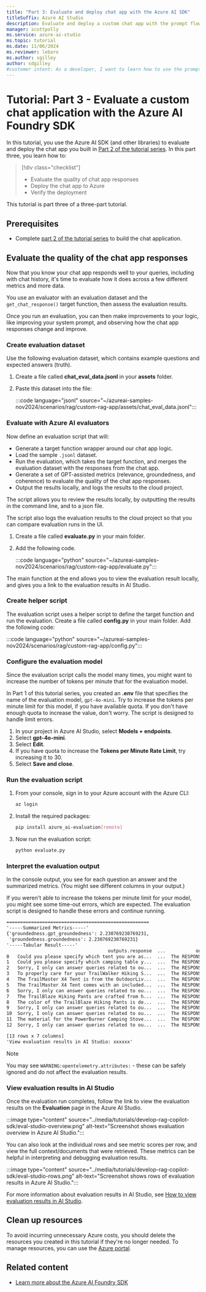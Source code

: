 ```yaml
---
title: "Part 3: Evaluate and deploy chat app with the Azure AI SDK"
titleSuffix: Azure AI Studio
description: Evaluate and deploy a custom chat app with the prompt flow SDK. This tutorial is part 3 of a 3-part tutorial series.
manager: scottpolly
ms.service: azure-ai-studio
ms.topic: tutorial
ms.date: 11/06/2024
ms.reviewer: lebaro
ms.author: sgilley
author: sdgilley
#customer intent: As a developer, I want to learn how to use the prompt flow SDK so that I can evaluate and deploy a chat app.
---
```


# Tutorial: Part 3 - Evaluate a custom chat application with the Azure AI Foundry SDK

In this tutorial, you use the Azure AI SDK (and other libraries) to  evaluate and deploy the chat app you built in [Part 2 of the tutorial series](copilot-sdk-build-rag.md). In this part three, you learn how to:

> [!div class="checklist"]
> - Evaluate the quality of chat app responses
> - Deploy the chat app to Azure
> - Verify the deployment

This tutorial is part three of a three-part tutorial.

## Prerequisites

- Complete [part 2 of the tutorial series](copilot-sdk-build-rag.md) to build the chat application.


## <a name="evaluate"></a> Evaluate the quality of the chat app responses

Now that you know your chat app responds well to your queries, including with chat history, it's time to evaluate how it does across a few different metrics and more data.

You use an evaluator with an evaluation dataset and the `get_chat_response()` target function, then assess the evaluation results.

Once you run an evaluation, you can then make improvements to your logic, like improving your system prompt, and observing how the chat app responses change and improve.

### Create evaluation dataset

Use the following evaluation dataset, which contains example questions and expected answers (truth).

1. Create a file called **chat_eval_data.jsonl** in your **assets** folder.
1. Paste this dataset into the file:

    :::code language="jsonl" source="~/azureai-samples-nov2024/scenarios/rag/custom-rag-app/assets/chat_eval_data.jsonl":::

### Evaluate with Azure AI evaluators

Now define an evaluation script that will:


- Generate a target function wrapper around our chat app logic.
- Load the sample `.jsonl` dataset.
- Run the evaluation, which takes the target function, and merges the evaluation dataset with the responses from the chat app.
- Generate a set of GPT-assisted metrics (relevance, groundedness, and coherence) to evaluate the quality of the chat app responses.
- Output the results locally, and logs the results to the cloud project.

The script allows you to review the results locally, by outputting the results in the command line, and to a json file.

The script also logs the evaluation results to the cloud project so that you can compare evaluation runs in the UI.

1. Create a file called **evaluate.py** in your main folder.
1. Add the following code. 

    :::code language="python" source="~/azureai-samples-nov2024/scenarios/rag/custom-rag-app/evaluate.py":::

The main function at the end allows you to view the evaluation result locally, and gives you a link to the evaluation results in AI Studio.

### Create helper script

The evaluation script uses a helper script to define the target function and run the evaluation. Create a file called **config.py** in your main folder. Add the following code:

:::code language="python" source="~/azureai-samples-nov2024/scenarios/rag/custom-rag-app/config.py":::

### Configure the evaluation model 

Since the evaluation script calls the model many times, you might want to increase the number of tokens per minute that for the evaluation model.  

In Part 1 of this tutorial series, you created an **.env** file that specifies the name of the evaluation model, `gpt-4o-mini`.  Try to increase the tokens per minute limit for this model, if you have available quota. If you don't have enough quota to increase the value, don't worry.  The script is designed to handle limit errors.

1. In your project in Azure AI Studio, select **Models + endpoints**.
1. Select **gpt-4o-mini**.  
1. Select **Edit**.
1. If you have quota to increase the **Tokens per Minute Rate Limit**, try increasing it to 30. 
1. Select **Save and close**.

### Run the evaluation script

1. From your console, sign in to your Azure account with the Azure CLI:

    ```bash
    az login
    ```

1. Install the required packages:

    ```bash
    pip install azure_ai-evaluation[remote]
    ```

1. Now run the evaluation script:

    ```bash
    python evaluate.py
    ```

### Interpret the evaluation output

In the console output, you see for each question an answer and the summarized metrics. (You might see different columns in your output.)

If you weren't able to increase the tokens per minute limit for your model, you might see some time-out errors, which are expected. The evaluation script is designed to handle these errors and continue running.

```txt
====================================================
'-----Summarized Metrics-----'
{'groundedness.gpt_groundedness': 2.230769230769231,
 'groundedness.groundedness': 2.230769230769231}
'-----Tabular Result-----'
                                     outputs.response  ...           outputs.groundedness.groundedness_reason
0   Could you please specify which tent you are as...  ...  The RESPONSE fails to engage with the specific...
1   Could you please specify which camping table y...  ...  The RESPONSE does not utilize any of the infor...
2   Sorry, I only can answer queries related to ou...  ...  The RESPONSE does not relate to the CONTEXT at...
3   To properly care for your TrailWalker Hiking S...  ...  The RESPONSE provides care instructions for th...
4   The TrailMaster X4 Tent is from the OutdoorLiv...  ...  The RESPONSE accurately identifies the brand o...
5   The TrailMaster X4 Tent comes with an included...  ...  The RESPONSE accurately reflects information f...
6   Sorry, I only can answer queries related to ou...  ...  The RESPONSE does not relate to the CONTEXT at...
7   The TrailBlaze Hiking Pants are crafted from h...  ...  The RESPONSE accurately reflects part of the i...
8   The color of the TrailBlaze Hiking Pants is de...  ...  The RESPONSE accurately mentions the color of ...
9   Sorry, I only can answer queries related to ou...  ...  The RESPONSE is entirely unrelated to the CONT...
10  Sorry, I only can answer queries related to ou...  ...  The RESPONSE does not reference or relate to a...
11  The material for the PowerBurner Camping Stove...  ...  The RESPONSE does not contradict the CONTEXT b...
12  Sorry, I only can answer queries related to ou...  ...  The RESPONSE does not reference or relate to a...

[13 rows x 7 columns]
'View evaluation results in AI Studio: xxxxxx'
```

> [!NOTE]
> You may see `WARNING:opentelemetry.attributes:` - these can be safely ignored and do not affect the evaluation results.

### View evaluation results in AI Studio

Once the evaluation run completes, follow the link to view the evaluation results on the **Evaluation** page in the Azure AI Studio.

:::image type="content" source="../media/tutorials/develop-rag-copilot-sdk/eval-studio-overview.png" alt-text="Screenshot shows evaluation overview in Azure AI Studio.":::

You can also look at the individual rows and see metric scores per row, and view the full context/documents that were retrieved. These metrics can be helpful in interpreting and debugging evaluation results.

:::image type="content" source="../media/tutorials/develop-rag-copilot-sdk/eval-studio-rows.png" alt-text="Screenshot shows rows of evaluation results in Azure AI Studio.":::

For more information about evaluation results in AI Studio, see [How to view evaluation results in AI Studio](../how-to/evaluate-results.md).

## Clean up resources

To avoid incurring unnecessary Azure costs, you should delete the resources you created in this tutorial if they're no longer needed. To manage resources, you can use the [Azure portal](https://portal.azure.com?azure-portal=true).

## Related content

- [Learn more about the Azure AI Foundry SDK](../how-to/develop/sdk-overview.md)
